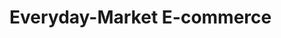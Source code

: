 # Everyday-Market E-commerce

<!-- Everydat Market is an E-commerce React.JS web app.
It uses Bootstrap CSS classes to create the responsive desing on Products and Cart page.
There are  -->
